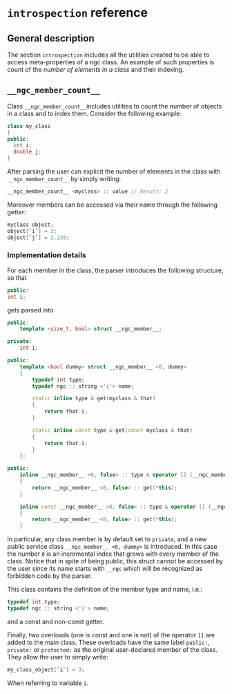 # `introspection` reference

## General description

The section `introspection` includes all the utilities created to be able to access meta-properties of a ngc class. An example of such properties is count of the *number of elements in a class* and their indexing.

## `__ngc_member_count__`

Class `__ngc_member_count__`includes utilities to count the number of objects in a class and to index them. Consider the following example:

```c++
class my_class
{
public:
  int i;
  double j;
}
```

After parsing the user can explicit the number of elements in the class with `__ngc_member_count__` by simply writing:

```c++
__ngc_member_count__ <myclass> :: value // Result: 2
```
Moreover members can be accessed via their name through the following getter:

```c++
myclass object;
object[`i`] = 3;
object[`j`] = 2.238;
```

### Implementation details

For each member in the class, the parser introduces the following structure, so that
```c++
public:
int i;
```
gets parsed into
```c++
public:
    template <size_t, bool> struct __ngc_member__;

private:
    int i;

public:
    template <bool dummy> struct __ngc_member__ <0, dummy>
    {
        typedef int type;
        typedef ngc :: string <'i'> name;

        static inline type & get(myclass & that)
        {
            return that.i;
        }

        static inline const type & get(const myclass & that)
        {
            return that.i;
        }
    };

public:
    inline __ngc_member__ <0, false> :: type & operator [] (__ngc_member__ <0, false> :: name)
    {
        return __ngc_member__ <0, false> :: get(*this);
    }

    inline const __ngc_member__ <0, false> :: type & operator [] (__ngc_member__ <0, false> :: name) const
    {
        return __ngc_member__ <0, false> :: get(*this);
    }
```
In particular, any class member is by default set to `private`, and a new public service class `__ngc_member__ <0, dummy>` is introduced. In this case the number `0` is an incremental index that grows with every member of the class. Notice that in spite of being public, this struct cannot be accessed by the user since its name starts with `__ngc` which will be recognized as forbidden code by the parser.

This class contains the definition of the member type and name, i.e.:
```c++
typedef int type;
typedef ngc :: string <'i'> name;
```
and a const and non-const getter.

Finally, two overloads (one is const and one is not) of the operator `[]` are added to the main class. These overloads have the same label `public:`, `private:` or `protected:` as the original user-declared member of the class. They allow the user to simply write:
```c++
my_class_object[`i`] = 3;
```
When referring to variable `i`.
